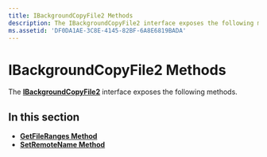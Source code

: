 ```yaml
---
title: IBackgroundCopyFile2 Methods
description: The IBackgroundCopyFile2 interface exposes the following methods.
ms.assetid: 'DF0DA1AE-3C8E-4145-82BF-6A8E6819BADA'
---
```


# IBackgroundCopyFile2 Methods

The [**IBackgroundCopyFile2**](ibackgroundcopyfile2.md) interface exposes the following methods.

## In this section

-   [**GetFileRanges Method**](ibackgroundcopyfile2-getfileranges.md)
-   [**SetRemoteName Method**](ibackgroundcopyfile2-setremotename.md)

 

 




